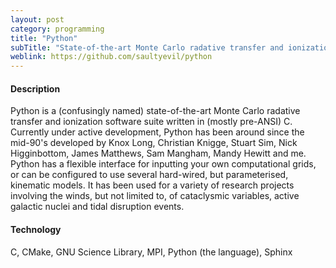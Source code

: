 ```yaml
---
layout: post
category: programming
title: "Python"
subTitle: "State-of-the-art Monte Carlo radative transfer and ionization"
weblink: https://github.com/saultyevil/python
---
```





#### Description

Python is a (confusingly named) state-of-the-art Monte Carlo radative transfer
and ionization software suite written in (mostly pre-ANSI) C. Currently under
active development, Python has been around since the mid-90's developed by Knox
Long, Christian Knigge, Stuart Sim, Nick Higginbottom, James Matthews,
Sam Mangham, Mandy Hewitt and me. Python has a flexible interface for inputting
your own computational grids, or can be configured to use several hard-wired,
but parameterised, kinematic models. It has been used for a variety of research
projects involving the winds, but not limited to, of cataclysmic variables,
active galactic nuclei and tidal disruption events.

#### Technology

C, CMake, GNU Science Library, MPI, Python (the language), Sphinx
